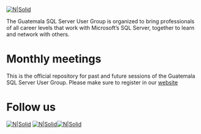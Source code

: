 [![N|Solid](http://dbamastery.com/wp-content/uploads/2018/10/LogoSQL.jpg)](https://gtssug.pass.org)

The Guatemala SQL Server User Group is organized to bring professionals of all career levels that work with Microsoft’s SQL Server, together to learn and network with others.

# Monthly meetings

This is the official repository for past and future sessions of the Guatemala SQL Server User Group.
Please make sure to register in our [website]

# Follow us
[![N|Solid](http://dbamastery.com/wp-content/uploads/2018/08/if_twitter_circle_color_107170.png)](https://twitter.com/gtssug) [![N|Solid](http://dbamastery.com/wp-content/uploads/2018/08/if_github_circle_black_107161.png)](https://github.com/GTSSUG)[![N|Solid](http://dbamastery.com/wp-content/uploads/2018/08/if_browser_1055104.png)](https://gtssug.pass.org/)

[website]: <https://gtssug.pass.org/>
